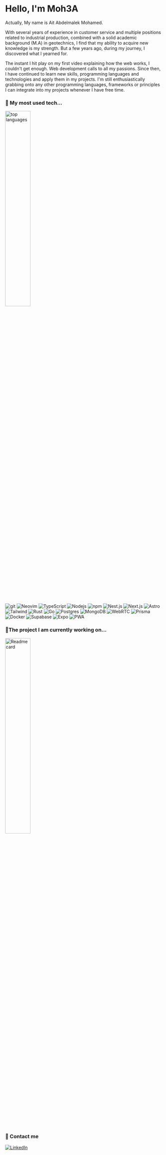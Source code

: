 <h1>Hello, I'm Moh3A</h1>

<p>Actually, My name is Ait Abdelmalek Mohamed.</p>

<p>With several years of experience in customer service and multiple positions related to industrial production, combined with a solid academic background (M.A) in geotechnics, I find that my ability to acquire new knowledge is my strength. But a few years ago, during my journey, I discovered what I yearned for.</p>

<p>The instant I hit play on my first video explaining how the web works, I couldn't get enough. Web development calls to all my passions. Since then, I have continued to learn new skills, programming languages and technologies and apply them in my projects. I'm still enthusiastically grabbing onto any other programming languages, frameworks or principles I can integrate into my projects whenever I have free time.</p>

<div>
  <h3>🔌 My most used tech...</h3>
  
  <a>
    <img width="40%" alt="top languages" src="https://github-readme-stats.vercel.app/api/top-langs/?username=moh3a&theme=transparent&size_weight=0.5&count_weight=0.5&langs_count=8&layout=compact" />
  </a>

  <p>
    <img alt="git" src="https://img.shields.io/badge/-Git-F05032?style=flat-square&logo=git&logoColor=white" />
    <img alt="Neovim" src="https://img.shields.io/badge/-Neovim-57A143?style=flat-square&logo=Neovim&logoColor=white" />
    <img alt="TypeScript" src="https://img.shields.io/badge/-TypeScript-007ACC?style=flat-square&logo=typescript&logoColor=white" />
    <img alt="Nodejs" src="https://img.shields.io/badge/-Nodejs-43853d?style=flat-square&logo=Node.js&logoColor=white" />
    <img alt="npm" src="https://img.shields.io/badge/-NPM-CB3837?style=flat-square&logo=npm&logoColor=white" />
    <img alt="Nest.js" src="https://img.shields.io/badge/-Nest.js-E0234E?style=flat-square&logo=nestjs&logoColor=white" />
    <img alt="Next.js" src="https://img.shields.io/badge/-Next.js-000000?style=flat-square&logo=Next.js&logoColor=white" />
    <img alt="Astro" src="https://img.shields.io/badge/-Astro-FF5D01?style=flat-square&logo=Astro&logoColor=white" />
    <img alt="Tailwind" src="https://img.shields.io/badge/-Tailwind-06B6D4?style=flat-square&logo=Tailwind CSS&logoColor=white" />
    <img alt="Rust" src="https://img.shields.io/badge/-Rust-000000?style=flat-square&logo=rust&logoColor=white" />
    <img alt="Go" src="https://img.shields.io/badge/-Go-00ADD8?style=flat-square&logo=go&logoColor=white" />
    <img alt="Postgres" src="https://img.shields.io/badge/-PostgreSQL-4169E1?style=flat-square&logo=PostgreSQL&logoColor=white" />
    <img alt="MongoDB" src="https://img.shields.io/badge/-MongoDB-13aa52?style=flat-square&logo=mongodb&logoColor=white" />
    <img alt="WebRTC" src="https://img.shields.io/badge/-WebRTC-333333?style=flat-square&logo=WebRTC&logoColor=white" />
    <img alt="Prisma" src="https://img.shields.io/badge/-Prisma-2D3748?style=flat-square&logo=Prisma&logoColor=white" />
    <img alt="Docker" src="https://img.shields.io/badge/-Docker-2496ED?style=flat-square&logo=Docker&logoColor=white" />
    <img alt="Supabase" src="https://img.shields.io/badge/-Supabase-3FCF8E?style=flat-square&logo=Supabase&logoColor=white" />
    <img alt="Expo" src="https://img.shields.io/badge/-Expo-000020?style=flat-square&logo=Expo&logoColor=white" />
    <img alt="PWA" src="https://img.shields.io/badge/-PWA-5A0FC8?style=flat-square&logo=PWA&logoColor=white" />
  </p>
  
</div>

<!-- <h3>📈 My Github stats:</h3> -->
<!-- ![Moh3a's GitHub stats](https://github-readme-stats.vercel.app/api?username=moh3a&show_icons=true&theme=tokyonight) -->

<div>
  <h3>🔨The project I am currently working on...</h3>

  <a href="https://github.com/moh3a/reglini">
    <img width="40%" align="center" alt="Readme card" src="https://github-readme-stats.vercel.app/api/pin/?username=moh3a&repo=reglini&theme=transparent" />
  </a>
</div>

<div>
  <h3>💬 Contact me</h3>

  <a href="https://www.linkedin.com/in/mohamed-ait-abdelmalek-moh3a" target="_blank">
    <img alt="LinkedIn" src="https://img.shields.io/badge/linkedin-%230077B5.svg?&style=for-the-badge&logo=linkedin&logoColor=white" />
  </a>
</div>
